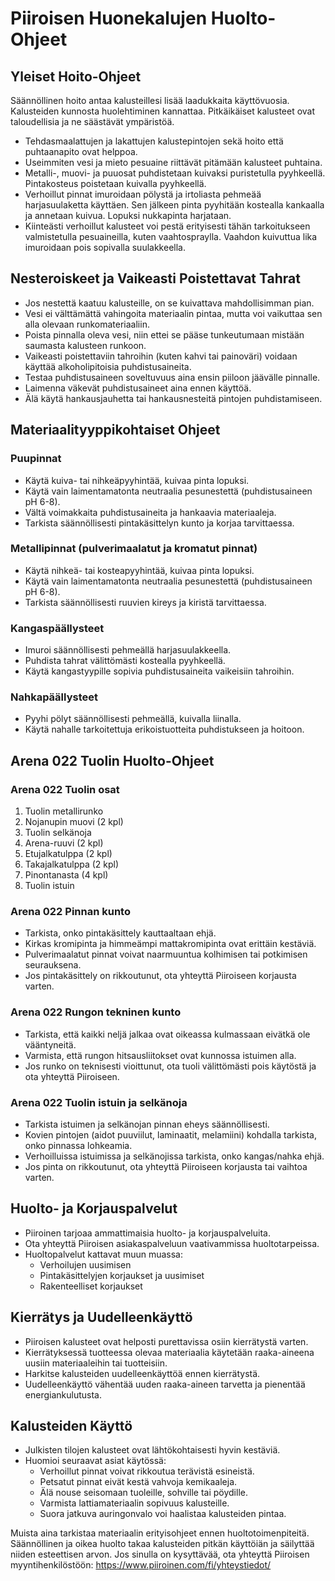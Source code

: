 # Piiroisen Huonekalujen Huolto-Ohjeet

## Yleiset Hoito-Ohjeet

Säännöllinen hoito antaa kalusteillesi lisää laadukkaita käyttövuosia. Kalusteiden kunnosta huolehtiminen kannattaa. Pitkäikäiset kalusteet ovat taloudellisia ja ne säästävät ympäristöä.

- Tehdasmaalattujen ja lakattujen kalustepintojen sekä hoito että puhtaanapito ovat helppoa.
- Useimmiten vesi ja mieto pesuaine riittävät pitämään kalusteet puhtaina.
- Metalli-, muovi- ja puuosat puhdistetaan kuivaksi puristetulla pyyhkeellä. Pintakosteus poistetaan kuivalla pyyhkeellä.
- Verhoillut pinnat imuroidaan pölystä ja irtoliasta pehmeää harjasuulaketta käyttäen. Sen jälkeen pinta pyyhitään kostealla kankaalla ja annetaan kuivua. Lopuksi nukkapinta harjataan.
- Kiinteästi verhoillut kalusteet voi pestä erityisesti tähän tarkoitukseen valmistetulla pesuaineilla, kuten vaahtospraylla. Vaahdon kuivuttua lika imuroidaan pois sopivalla suulakkeella.

## Nesteroiskeet ja Vaikeasti Poistettavat Tahrat

- Jos nestettä kaatuu kalusteille, on se kuivattava mahdollisimman pian.
- Vesi ei välttämättä vahingoita materiaalin pintaa, mutta voi vaikuttaa sen alla olevaan runkomateriaaliin.
- Poista pinnalla oleva vesi, niin ettei se pääse tunkeutumaan mistään saumasta kalusteen runkoon.
- Vaikeasti poistettaviin tahroihin (kuten kahvi tai painoväri) voidaan käyttää alkoholipitoisia puhdistusaineita.
- Testaa puhdistusaineen soveltuvuus aina ensin piiloon jäävälle pinnalle.
- Laimenna väkevät puhdistusaineet aina ennen käyttöä.
- Älä käytä hankausjauhetta tai hankausnesteitä pintojen puhdistamiseen.

## Materiaalityyppikohtaiset Ohjeet

### Puupinnat

- Käytä kuiva- tai nihkeäpyyhintää, kuivaa pinta lopuksi.
- Käytä vain laimentamatonta neutraalia pesunestettä (puhdistusaineen pH 6-8).
- Vältä voimakkaita puhdistusaineita ja hankaavia materiaaleja.
- Tarkista säännöllisesti pintakäsittelyn kunto ja korjaa tarvittaessa.

### Metallipinnat (pulverimaalatut ja kromatut pinnat)

- Käytä nihkeä- tai kosteapyyhintää, kuivaa pinta lopuksi.
- Käytä vain laimentamatonta neutraalia pesunestettä (puhdistusaineen pH 6-8).
- Tarkista säännöllisesti ruuvien kireys ja kiristä tarvittaessa.

### Kangaspäällysteet

- Imuroi säännöllisesti pehmeällä harjasuulakkeella.
- Puhdista tahrat välittömästi kostealla pyyhkeellä.
- Käytä kangastyypille sopivia puhdistusaineita vaikeisiin tahroihin.

### Nahkapäällysteet

- Pyyhi pölyt säännöllisesti pehmeällä, kuivalla liinalla.
- Käytä nahalle tarkoitettuja erikoistuotteita puhdistukseen ja hoitoon.

## Arena 022 Tuolin Huolto-Ohjeet

### Arena 022 Tuolin osat

1. Tuolin metallirunko
2. Nojanupin muovi (2 kpl)
3. Tuolin selkänoja
4. Arena-ruuvi (2 kpl)
5. Etujalkatulppa (2 kpl)
6. Takajalkatulppa (2 kpl)
7. Pinontanasta (4 kpl)
8. Tuolin istuin

### Arena 022 Pinnan kunto

- Tarkista, onko pintakäsittely kauttaaltaan ehjä.
- Kirkas kromipinta ja himmeämpi mattakromipinta ovat erittäin kestäviä.
- Pulverimaalatut pinnat voivat naarmuuntua kolhimisen tai potkimisen seurauksena.
- Jos pintakäsittely on rikkoutunut, ota yhteyttä Piiroiseen korjausta varten.

### Arena 022 Rungon tekninen kunto

- Tarkista, että kaikki neljä jalkaa ovat oikeassa kulmassaan eivätkä ole vääntyneitä.
- Varmista, että rungon hitsausliitokset ovat kunnossa istuimen alla.
- Jos runko on teknisesti vioittunut, ota tuoli välittömästi pois käytöstä ja ota yhteyttä Piiroiseen.

### Arena 022 Tuolin istuin ja selkänoja

- Tarkista istuimen ja selkänojan pinnan eheys säännöllisesti.
- Kovien pintojen (aidot puuviilut, laminaatit, melamiini) kohdalla tarkista, onko pinnassa lohkeamia.
- Verhoilluissa istuimissa ja selkänojissa tarkista, onko kangas/nahka ehjä.
- Jos pinta on rikkoutunut, ota yhteyttä Piiroiseen korjausta tai vaihtoa varten.

## Huolto- ja Korjauspalvelut

- Piiroinen tarjoaa ammattimaisia huolto- ja korjauspalveluita.
- Ota yhteyttä Piiroisen asiakaspalveluun vaativammissa huoltotarpeissa.
- Huoltopalvelut kattavat muun muassa:
  - Verhoilujen uusimisen
  - Pintakäsittelyjen korjaukset ja uusimiset
  - Rakenteelliset korjaukset

## Kierrätys ja Uudelleenkäyttö

- Piiroisen kalusteet ovat helposti purettavissa osiin kierrätystä varten.
- Kierrätyksessä tuotteessa olevaa materiaalia käytetään raaka-aineena uusiin materiaaleihin tai tuotteisiin.
- Harkitse kalusteiden uudelleenkäyttöä ennen kierrätystä.
- Uudelleenkäyttö vähentää uuden raaka-aineen tarvetta ja pienentää energiankulutusta.

## Kalusteiden Käyttö

- Julkisten tilojen kalusteet ovat lähtökohtaisesti hyvin kestäviä.
- Huomioi seuraavat asiat käytössä:
  - Verhoillut pinnat voivat rikkoutua terävistä esineistä.
  - Petsatut pinnat eivät kestä vahvoja kemikaaleja.
  - Älä nouse seisomaan tuoleille, sohville tai pöydille.
  - Varmista lattiamateriaalin sopivuus kalusteille.
  - Suora jatkuva auringonvalo voi haalistaa kalusteiden pintaa.

Muista aina tarkistaa materiaalin erityisohjeet ennen huoltotoimenpiteitä. Säännöllinen ja oikea huolto takaa kalusteiden pitkän käyttöiän ja säilyttää niiden esteettisen arvon. Jos sinulla on kysyttävää, ota yhteyttä Piiroisen myyntihenkilöstöön: https://www.piiroinen.com/fi/yhteystiedot/
